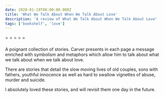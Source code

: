 ```yaml
---    
date: 2020-01-19T08:00:00.000Z
title: 'What We Talk About When We Talk About Love'
description: 'A review of What We Talk About When We Talk About Love'
tags: ['bookshelf', 'love']
---   
```

⭐ ⭐ ⭐ ⭐ ⭐ 

A poignant collection of stories. Carver presents in each page a message enriched with symbolism and metaphors which allow him to talk about what we talk about when we talk about love. 

There are stories that detail the slow moving lives of old couples, sons with fathers, youthful innocence as well as hard to swallow vignettes of abuse, murder and suicide. 

I absolutely loved these stories, and will revisit them one day in the future.